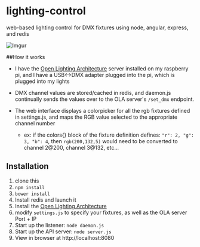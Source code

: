 # lighting-control
web-based lighting control for DMX fixtures using node, angular, express, and redis


![Imgur](http://i.imgur.com/kv9XzDx.gif)


##How it works
* I have the [Open Lighting Architecture](https://www.openlighting.org/ola/) server installed on my raspberry pi, and I have a USB<->DMX adapter plugged into the pi, which is plugged into my lights

* DMX channel values are stored/cached in redis, and daemon.js continually sends the values over to the OLA server's `/set_dmx` endpoint.

* The web interface displays a colorpicker for all the rgb fixtures defined in settings.js, and maps the RGB value selected to the appropriate channel number 

  * ex: if the colors{} block of the fixture definition defines: `"r": 2, "g": 3, "b": 4`, then  `rgb(200,132,5)` would need to be converted to channel 2@200, channel 3@132, etc...


## Installation
1. clone this
2. `npm install`
3. `bower install`
4. Install redis and launch it
5. Install the [Open Lighting Architecture](https://www.openlighting.org/ola/getting-started/)
6. modify `settings.js` to specify your fixtures, as well as the OLA server Port + IP
7. Start up the listener: `node daemon.js` 
5. Start up the API server: `node server.js`
6. View in browser at http://localhost:8080
